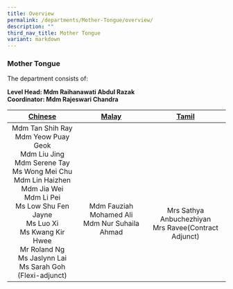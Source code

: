 ```yaml
---
title: Overview
permalink: /departments/Mother-Tongue/overview/
description: ""
third_nav_title: Mother Tongue
variant: markdown
---
```

### Mother Tongue 

The department consists of:


**Level Head: Mdm Raihanawati Abdul Razak**<br>
**Coordinator: Mdm Rajeswari Chandra**

| [Chinese](https://staging.d19higur8fqack.amplifyapp.com/departments/Mother-Tongue/chinese) 	| [Malay](https://staging.d19higur8fqack.amplifyapp.com/departments/Mother-Tongue/malay) 	| [Tamil](https://staging.d19higur8fqack.amplifyapp.com/departments/Mother-Tongue/tamil) 	|
|:---:	|:---:	|:---:	|
| Mdm Tan Shih Ray<br>Mdm Yeow Puay Geok<br>Mdm Liu Jing<br>Mdm Serene Tay<br>Ms Wong Mei Chu<br>Mdm Lin Haizhen<br>Mdm Jia Wei<br>Mdm Li Pei<br>Ms Low Shu Fen Jayne<br>Ms Luo Xi<br>Ms Kwang Kir Hwee<br>Mr Roland Ng<br>Ms Jaslynn Lai<br>Ms Sarah Goh (Flexi-adjunct) 	| <br><br><br><br>Mdm Fauziah Mohamed Ali<br>Mdm Nur Suhaila Ahmad 	| <br><br><br><br><br>Mrs Sathya Anbuchezhiyan<br>Mrs Ravee(Contract Adjunct) 	|